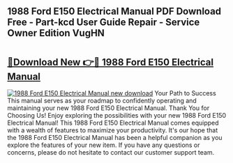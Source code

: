 ## 1988 Ford E150 Electrical Manual PDF Download Free - Part-kcd User Guide Repair - Service Owner Edition VugHN

# <h2><a href="http://bc7240.oget.top/?id=1988+Ford+E150+Electrical+Manual">🔗Download New 👉🔴 1988 Ford E150 Electrical Manual</a></h2>

[![1988 Ford E150 Electrical Manual new download](https://i.imgur.com/5g1atiW.png)](http://bc7240.oget.top/?id=1988+Ford+E150+Electrical+Manual)
Your Path to Success This manual serves as your roadmap to confidently operating and maintaining your new 1988 Ford E150 Electrical Manual. Thank You for Choosing Us! Enjoy exploring the possibilities with your new 1988 Ford E150 Electrical Manual! This 1988 Ford E150 Electrical Manual comes equipped with a wealth of features to maximize your productivity. It's our hope that the 1988 Ford E150 Electrical Manual has been a helpful companion as you explore the features of your new item. If you have any questions or concerns, please do not hesitate to contact our customer support team.
